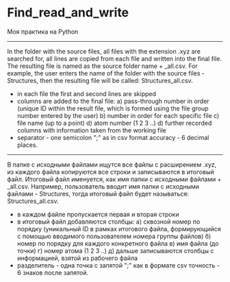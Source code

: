 # Find_read_and_write
Моя практика на Python

*****
In the folder with the source files, all files with the extension .xyz are searched for, 
all lines are copied from each file and written into the final file. 
The resulting file is named as the source folder name + _all.csv. 
For example, the user enters the name of the folder with the source files - Structures, 
then the resulting file will be called: Structures_all.csv.

- in each file the first and second lines are skipped
- columns are added to the final file:
a) pass-through number in order (unique ID within the result file, which is formed using the file group number entered by the user)
b) number in order for each specific file
c) file name (up to a point)
d) atom number (1 2 3 ..)
d) further recorded columns with information taken from the working file
- separator - one semicolon ";" as in csv format
accuracy - 6 decimal places.

*****
В папке с исходными файлами ищутся все файлы с расширением .xyz, 
из каждого файла копируются все строки и записываются в итоговый файл. 
Итоговый файл именуется, как имя папки с исходными файлами + _all.csv. 
Например, пользователь вводит имя папки с исходными файлами - Structures, 
тогда итоговый файл будет называться: Structures_all.csv.

- в каждом файле пропускается первая и вторая строки
- в итоговый файл добавляются столбцы: 
а) сквозной номер по порядку (уникальный ID в рамках итогового файла, формирующийся с помощью вводимого пользователем номера группы файлов) 
б) номер по порядку для каждого конкретного файла 
в) имя файла (до точки) 
г) номер атома (1 2 3 ..) 
д) дальше записываются столбцы с информацией, взятой из рабочего файла
- разделитель - одна точка с запятой ";" как в формате csv
точность - 6 знаков после запятой.
